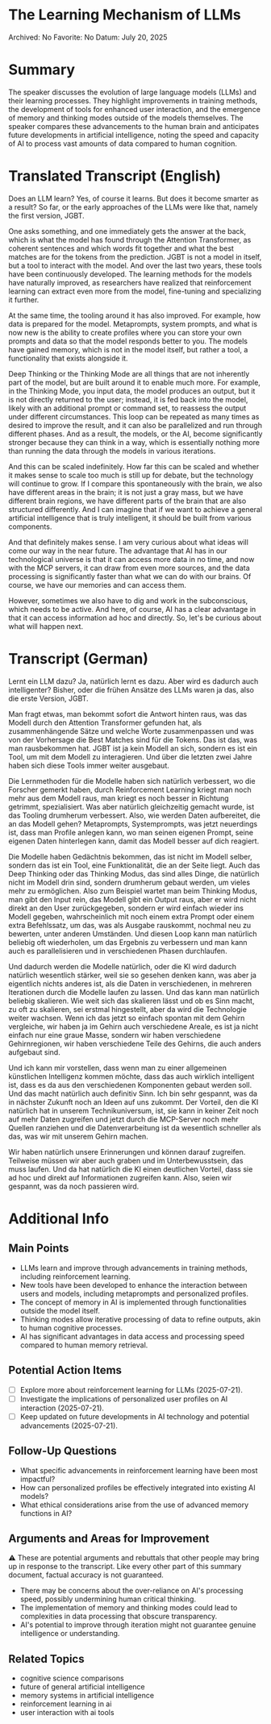 # The Learning Mechanism of LLMs

Archived: No
Favorite: No
Datum: July 20, 2025

# Summary

The speaker discusses the evolution of large language models (LLMs) and their learning processes. They highlight improvements in training methods, the development of tools for enhanced user interaction, and the emergence of memory and thinking modes outside of the models themselves. The speaker compares these advancements to the human brain and anticipates future developments in artificial intelligence, noting the speed and capacity of AI to process vast amounts of data compared to human cognition.

# Translated Transcript (English)

Does an LLM learn? Yes, of course it learns. But does it become smarter as a result? So far, or the early approaches of the LLMs were like that, namely the first version, JGBT.

One asks something, and one immediately gets the answer at the back, which is what the model has found through the Attention Transformer, as coherent sentences and which words fit together and what the best matches are for the tokens from the prediction. JGBT is not a model in itself, but a tool to interact with the model. And over the last two years, these tools have been continuously developed. The learning methods for the models have naturally improved, as researchers have realized that reinforcement learning can extract even more from the model, fine-tuning and specializing it further.

At the same time, the tooling around it has also improved. For example, how data is prepared for the model. Metaprompts, system prompts, and what is now new is the ability to create profiles where you can store your own prompts and data so that the model responds better to you. The models have gained memory, which is not in the model itself, but rather a tool, a functionality that exists alongside it.

Deep Thinking or the Thinking Mode are all things that are not inherently part of the model, but are built around it to enable much more. For example, in the Thinking Mode, you input data, the model produces an output, but it is not directly returned to the user; instead, it is fed back into the model, likely with an additional prompt or command set, to reassess the output under different circumstances. This loop can be repeated as many times as desired to improve the result, and it can also be parallelized and run through different phases. And as a result, the models, or the AI, become significantly stronger because they can think in a way, which is essentially nothing more than running the data through the models in various iterations.

And this can be scaled indefinitely. How far this can be scaled and whether it makes sense to scale too much is still up for debate, but the technology will continue to grow. If I compare this spontaneously with the brain, we also have different areas in the brain; it is not just a gray mass, but we have different brain regions, we have different parts of the brain that are also structured differently. And I can imagine that if we want to achieve a general artificial intelligence that is truly intelligent, it should be built from various components.

And that definitely makes sense. I am very curious about what ideas will come our way in the near future. The advantage that AI has in our technological universe is that it can access more data in no time, and now with the MCP servers, it can draw from even more sources, and the data processing is significantly faster than what we can do with our brains. Of course, we have our memories and can access them.

However, sometimes we also have to dig and work in the subconscious, which needs to be active. And here, of course, AI has a clear advantage in that it can access information ad hoc and directly. So, let's be curious about what will happen next.

# Transcript (German)

Lernt ein LLM dazu? Ja, natürlich lernt es dazu. Aber wird es dadurch auch intelligenter? Bisher, oder die frühen Ansätze des LLMs waren ja das, also die erste Version, JGBT.

Man fragt etwas, man bekommt sofort die Antwort hinten raus, was das Modell durch den Attention Transformer gefunden hat, als zusammenhängende Sätze und welche Worte zusammenpassen und was von der Vorhersage die Best Matches sind für die Tokens. Das ist das, was man rausbekommen hat. JGBT ist ja kein Modell an sich, sondern es ist ein Tool, um mit dem Modell zu interagieren. Und über die letzten zwei Jahre haben sich diese Tools immer weiter ausgebaut.

Die Lernmethoden für die Modelle haben sich natürlich verbessert, wo die Forscher gemerkt haben, durch Reinforcement Learning kriegt man noch mehr aus dem Modell raus, man kriegt es noch besser in Richtung getrimmt, spezialisiert. Was aber natürlich gleichzeitig gemacht wurde, ist das Tooling drumherum verbessert. Also, wie werden Daten aufbereitet, die an das Modell gehen? Metaprompts, Systemprompts, was jetzt neuerdings ist, dass man Profile anlegen kann, wo man seinen eigenen Prompt, seine eigenen Daten hinterlegen kann, damit das Modell besser auf dich reagiert.

Die Modelle haben Gedächtnis bekommen, das ist nicht im Modell selber, sondern das ist ein Tool, eine Funktionalität, die an der Seite liegt. Auch das Deep Thinking oder das Thinking Modus, das sind alles Dinge, die natürlich nicht im Modell drin sind, sondern drumherum gebaut werden, um vieles mehr zu ermöglichen. Also zum Beispiel wartet man beim Thinking Modus, man gibt den Input rein, das Modell gibt ein Output raus, aber er wird nicht direkt an den User zurückgegeben, sondern er wird einfach wieder ins Modell gegeben, wahrscheinlich mit noch einem extra Prompt oder einem extra Befehlssatz, um das, was als Ausgabe rauskommt, nochmal neu zu bewerten, unter anderen Umständen. Und diesen Loop kann man natürlich beliebig oft wiederholen, um das Ergebnis zu verbessern und man kann auch es parallelisieren und in verschiedenen Phasen durchlaufen.

Und dadurch werden die Modelle natürlich, oder die KI wird dadurch natürlich wesentlich stärker, weil sie so gesehen denken kann, was aber ja eigentlich nichts anderes ist, als die Daten in verschiedenen, in mehreren Iterationen durch die Modelle laufen zu lassen. Und das kann man natürlich beliebig skalieren. Wie weit sich das skalieren lässt und ob es Sinn macht, zu oft zu skalieren, sei erstmal hingestellt, aber da wird die Technologie weiter wachsen. Wenn ich das jetzt so einfach spontan mit dem Gehirn vergleiche, wir haben ja im Gehirn auch verschiedene Areale, es ist ja nicht einfach nur eine graue Masse, sondern wir haben verschiedene Gehirnregionen, wir haben verschiedene Teile des Gehirns, die auch anders aufgebaut sind.

Und ich kann mir vorstellen, dass wenn man zu einer allgemeinen künstlichen Intelligenz kommen möchte, dass das auch wirklich intelligent ist, dass es da aus den verschiedenen Komponenten gebaut werden soll. Und das macht natürlich auch definitiv Sinn. Ich bin sehr gespannt, was da in nächster Zukunft noch an Ideen auf uns zukommt. Der Vorteil, den die KI natürlich hat in unserem Technikuniversum, ist, sie kann in keiner Zeit noch auf mehr Daten zugreifen und jetzt durch die MCP-Server noch mehr Quellen ranziehen und die Datenverarbeitung ist da wesentlich schneller als das, was wir mit unserem Gehirn machen.

Wir haben natürlich unsere Erinnerungen und können darauf zugreifen. Teilweise müssen wir aber auch graben und im Unterbewusstsein, das muss laufen. Und da hat natürlich die KI einen deutlichen Vorteil, dass sie ad hoc und direkt auf Informationen zugreifen kann. Also, seien wir gespannt, was da noch passieren wird.

# Additional Info

## Main Points

- LLMs learn and improve through advancements in training methods, including reinforcement learning.
- New tools have been developed to enhance the interaction between users and models, including metaprompts and personalized profiles.
- The concept of memory in AI is implemented through functionalities outside the model itself.
- Thinking modes allow iterative processing of data to refine outputs, akin to human cognitive processes.
- AI has significant advantages in data access and processing speed compared to human memory retrieval.

## Potential Action Items

- [ ]  Explore more about reinforcement learning for LLMs (2025-07-21).
- [ ]  Investigate the implications of personalized user profiles on AI interaction (2025-07-21).
- [ ]  Keep updated on future developments in AI technology and potential advancements (2025-07-21).

## Follow-Up Questions

- What specific advancements in reinforcement learning have been most impactful?
- How can personalized profiles be effectively integrated into existing AI models?
- What ethical considerations arise from the use of advanced memory functions in AI?

## Arguments and Areas for Improvement

<aside>
⚠️ These are potential arguments and rebuttals that other people may bring up in response to the transcript. Like every other part of this summary document, factual accuracy is not guaranteed.

</aside>

- There may be concerns about the over-reliance on AI's processing speed, possibly undermining human critical thinking.
- The implementation of memory and thinking modes could lead to complexities in data processing that obscure transparency.
- AI's potential to improve through iteration might not guarantee genuine intelligence or understanding.

## Related Topics

- cognitive science comparisons
- future of general artificial intelligence
- memory systems in artificial intelligence
- reinforcement learning in ai
- user interaction with ai tools
